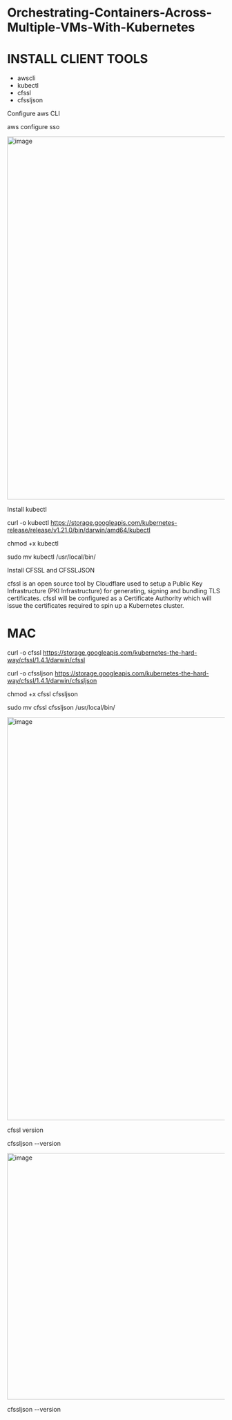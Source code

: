 # Orchestrating-Containers-Across-Multiple-VMs-With-Kubernetes

# INSTALL CLIENT TOOLS

- awscli
- kubectl
- cfssl
- cfssljson

Configure aws CLI

aws configure sso

<img width="841" alt="image" src="https://user-images.githubusercontent.com/49937302/183536918-d19063fe-a05b-49a3-891b-7c607a3633e5.png">


Install kubectl

curl -o kubectl https://storage.googleapis.com/kubernetes-release/release/v1.21.0/bin/darwin/amd64/kubectl

chmod +x kubectl

sudo mv kubectl /usr/local/bin/

Install CFSSL and CFSSLJSON

cfssl is an open source tool by Cloudflare used to setup a Public Key Infrastructure (PKI Infrastructure) for generating, signing and bundling TLS certificates. cfssl will be configured as a Certificate Authority which will issue the certificates required to spin up a Kubernetes cluster.

# MAC

curl -o cfssl https://storage.googleapis.com/kubernetes-the-hard-way/cfssl/1.4.1/darwin/cfssl

curl -o cfssljson https://storage.googleapis.com/kubernetes-the-hard-way/cfssl/1.4.1/darwin/cfssljson

chmod +x cfssl cfssljson

sudo mv cfssl cfssljson /usr/local/bin/

<img width="934" alt="image" src="https://user-images.githubusercontent.com/49937302/183536152-1822906c-f559-4379-9411-1a4829dd54bd.png">

cfssl version

cfssljson --version

<img width="571" alt="image" src="https://user-images.githubusercontent.com/49937302/183536770-50b1e9bc-780f-4230-bf93-5c53102062c0.png">

cfssljson --version
